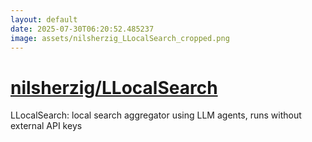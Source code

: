 ```yaml
---
layout: default
date: 2025-07-30T06:20:52.485237
image: assets/nilsherzig_LLocalSearch_cropped.png
---
```


# [nilsherzig/LLocalSearch](https://github.com/nilsherzig/LLocalSearch)

LLocalSearch: local search aggregator using LLM agents, runs without external API keys
